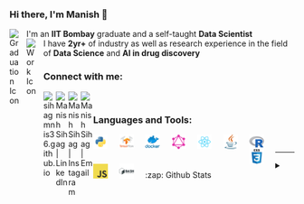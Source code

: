 ### Hi there, I'm Manish 👋

<img style="padding-right: 10px" align="left" alt="Graduation Icon" width="20" src="https://image.flaticon.com/icons/svg/1344/1344761.svg" />I'm an <b>IIT Bombay</b> graduate and a self-taught <b>Data Scientist</b><br/>
<img style="padding-right: 10px" align="left" alt="Work Icon" width="20" src="https://image.flaticon.com/icons/svg/149/149018.svg" />I have <b>2yr+</b> of industry as well as research experience in the field of <b> Data Science</b> and <b>AI in drug discovery</b><br/>
<!-- <img style="padding-right: 10px" align="left" alt="Document Icon" width="20" src="https://image.flaticon.com/icons/svg/230/230321.svg" />Download my CV here <a href="/files/resume.pdf" style="color: inherit"><img style="padding-left: 10px" alt="Download Icon" width="20" src="https://image.flaticon.com/icons/svg/138/138601.svg" /></a><br/> -->

### Connect with me:

[<img align="left" alt="sihagmnis36.github.io" width="22px" src="https://image.flaticon.com/icons/svg/145/145801.svg" />][website]
[<img align="left" alt="Manish Sihag | LinkedIn" width="22px" src="https://image.flaticon.com/icons/svg/145/145807.svg" />][linkedin]
[<img align="left" alt="Manish Sihag | Instagram" width="22px" src="https://image.flaticon.com/icons/svg/145/145805.svg" />][instagram]
[<img align="left" alt="Manish Sihag | Email" width="22px" src="https://image.flaticon.com/icons/svg/893/893257.svg" />][email]

<br />

### Languages and Tools:

<img style="padding-right: 20px;" align="left" width="26px" alt="Python" src="https://raw.githubusercontent.com/github/explore/80688e429a7d4ef2fca1e82350fe8e3517d3494d/topics/python/python.png" />
<img style="padding-right: 20px;" align="left" width="26px" alt="Tensorflow" src="https://raw.githubusercontent.com/github/explore/80688e429a7d4ef2fca1e82350fe8e3517d3494d/topics/tensorflow/tensorflow.png" />
<img style="padding-right: 20px;" align="left" width="26px" alt="Docker" src="https://raw.githubusercontent.com/github/explore/80688e429a7d4ef2fca1e82350fe8e3517d3494d/topics/docker/docker.png" />
<img style="padding-right: 20px;" align="left" width="26px" alt="Graphql" src="https://raw.githubusercontent.com/github/explore/80688e429a7d4ef2fca1e82350fe8e3517d3494d/topics/graphql/graphql.png" />
<img style="padding-right: 20px;" align="left" width="26px" alt="ReactJS" src="https://raw.githubusercontent.com/github/explore/80688e429a7d4ef2fca1e82350fe8e3517d3494d/topics/react/react.png" />
<img style="padding-right: 20px;" align="left" width="26px" alt="Java" src="https://raw.githubusercontent.com/github/explore/80688e429a7d4ef2fca1e82350fe8e3517d3494d/topics/java/java.png" />
<img style="padding-right: 20px;" align="left" width="26px" alt="R" src="https://raw.githubusercontent.com/github/explore/80688e429a7d4ef2fca1e82350fe8e3517d3494d/topics/r/r.png" />
<img style="padding-right: 20px;" align="left" width="26px" alt="CSS" src="https://raw.githubusercontent.com/github/explore/80688e429a7d4ef2fca1e82350fe8e3517d3494d/topics/css/css.png" />
<img style="padding-right: 20px;" align="left" width="26px" alt="Javascript" src="https://raw.githubusercontent.com/github/explore/80688e429a7d4ef2fca1e82350fe8e3517d3494d/topics/javascript/javascript.png" />
<img style="padding-right: 20px;" align="left" width="26px" alt="Bash" src="https://raw.githubusercontent.com/github/explore/80688e429a7d4ef2fca1e82350fe8e3517d3494d/topics/bash/bash.png" />
<br />

---

<details>
  <summary>:zap: Github Stats</summary>

  <img align="left" alt="Manish's Github Stats" src="https://github-readme-stats.vercel.app/api?username=sihagmnis36&show_icons=true&hide_border=true&include_all_commits=true" />

</details>

[website]: https://sihagmnis36.github.io
[instagram]: https://instagram.com/mni.z
[linkedin]: https://linkedin.com/in/manish-sihag
[email]: mailto:sihagmanish36@gmail.com
